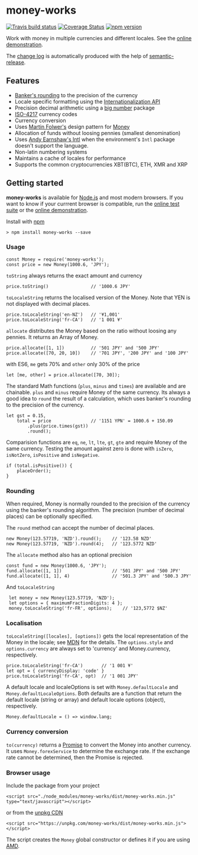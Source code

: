 # money-works
[![Travis build status](https://travis-ci.org/richardschneider/money-works.svg)](https://travis-ci.org/richardschneider/money-works)
[![Coverage Status](https://coveralls.io/repos/github/richardschneider/money-works/badge.svg?branch=master)](https://coveralls.io/github/richardschneider/money-works?branch=master)
[![npm version](https://badge.fury.io/js/money-works.svg)](https://badge.fury.io/js/money-works) 

Work with money in multiple currencies and different locales.  See the [online demonstration](https://richardschneider.github.io/money-works/index.html).

The [change log](https://github.com/richardschneider/money-works/releases) is automatically produced with
the help of [semantic-release](https://github.com/semantic-release/semantic-release).

## Features

- [Banker's rounding](https://en.wikipedia.org/wiki/Rounding) to the precision of the currency 
- Locale specific formatting using the [Internationalization API](https://developer.mozilla.org/en/docs/Web/JavaScript/Reference/Global_Objects/Intl)
- Precision decimal arithmetic using a [big number](https://www.npmjs.com/package/big.js) package
- [ISO-4217](https://en.wikipedia.org/wiki/ISO_4217) currency codes
- Currency conversion
- Uses [Martin Folwer's](http://martinfowler.com/) design pattern for [Money](http://martinfowler.com/eaaCatalog/money.html)
- Allocation of funds without loosing pennies (smallest denomination)
- Uses [Andy Earnshaw's Intl](https://github.com/andyearnshaw/Intl.js) when the environment's `Intl` package doesn't support the language.
- Non-latin numbering systems
- Maintains a cache of locales for performance
- Supports the common cryptocurrencies XBT(BTC), ETH, XMR and XRP

## Getting started

**money-works** is available for [Node.js](https://nodejs.org) and most modern browsers.  If you want to know if your currrent browser is compatible, run the [online test suite](https://richardschneider.github.io/money-works/test.html) or the [online demonstration](https://richardschneider.github.io/money-works/index.html).

Install with [npm](http://blog.npmjs.org/post/85484771375/how-to-install-npm)

    > npm install money-works --save

### Usage

    const Money = require('money-works');
    const price = new Money(1000.6, 'JPY');

`toString` always returns the exact amount and currency

    price.toString()                // '1000.6 JPY'

`toLocaleString` returns the localised version of the Money.  Note that YEN is not displayed with decimal places.

    price.toLocaleString('en-NZ')   // '¥1,001'
    price.toLocaleString('fr-CA')   // '1 001 ¥'

`allocate` distributes the Money based on the ratio without loosing any pennies.  It returns an Array of Money.

    price.allocate([1, 1])          // '501 JPY' and '500 JPY'
    price.allocate([70, 20, 10])    // '701 JPY', '200 JPY' and '100 JPY'
    
with ES6, `me` gets 70% and `other` only 30% of the price

    let [me, other] = price.allocate([70, 30]);

The standard Math functions (`plus`, `minus` and `times`) are available and are chainable.  `plus` and `minus` require Money of the same currency.  Its always a good idea to `round` the result of a calculation, which uses banker's rounding to the precision of the currency.

    let gst = 0.15,
        total = price               // '1151 YPN' = 1000.6 + 150.09
            .plus(price.times(gst))
            .round();

Comparision functions are `eq`, `ne`, `lt`, `lte`, `gt`, `gte` and require Money of the same currency. Testing the amount against zero is done with `isZero`, `isNotZero`, `isPositive` and `isNegative`.

    if (total.isPositive()) {
        placeOrder();
    }

### Rounding

When required, Money is normally rounded to the precision of the currency using the banker's rounding algorithm.  The precision (number of decimal places) can be optionally specified.

The `round` method can accept the number of decimal places.

    new Money(123.57719, 'NZD').round();    // '123.58 NZD'
    new Money(123.57719, 'NZD').round(4);   // '123.5772 NZD'
    
The `allocate` method also has an optional precision

    const fund = new Money(1000.6, 'JPY');
    fund.allocate([1, 1])                   // '501 JPY' and '500 JPY'
    fund.allocate([1, 1], 4)                // '501.3 JPY' and '500.3 JPY'
    
And `toLocaleString`
    
     let money = new Money(123.57719, 'NZD');
     let options = { maximumFractionDigits: 4 };
     money.toLocaleString('fr-FR', options);    // '123,5772 $NZ'
     
### Localisation

`toLocaleString([locales], [options])` gets the local representation of the Money in the locale; see [MDN](https://developer.mozilla.org/en/docs/Web/JavaScript/Reference/Global_Objects/NumberFormat) for the details. The `options.style` and `options.currency` are always set to 'currency' and Money.currency, respectively.

    price.toLocaleString('fr-CA')       // '1 001 ¥'
    let opt = { currencyDisplay: 'code' }
    price.toLocaleString('fr-CA', opt)  // '1 001 JPY'

A default locale and localeOptions is set with `Money.defaultLocale` and `Money.defaultLocaleOptions`.  Both defaults are a function that return the default locale (string or array) and default locale options (object), respectively.

    Money.defaultLocale = () => window.lang;
 
### Currency conversion

`to(currency)` returns a [Promise](https://developer.mozilla.org/en-US/docs/Web/JavaScript/Reference/Global_Objects/Promise) to convert the Money into another currency.  It uses `Money.forexService` to determine the exchange rate.  If the exchange rate cannot be determined, then the Promise is rejected.

### Browser usage

Include the package from your project

    <script src="./node_modules/money-works/dist/money-works.min.js" type="text/javascript"></script>

or from the [unpkg CDN](https://unpkg.com)

    <script src="https://unpkg.com/money-works/dist/money-works.min.js"></script>

The script creates the `Money` global constructor or defines it if you are using [AMD](https://en.wikipedia.org/wiki/Asynchronous_module_definition).
